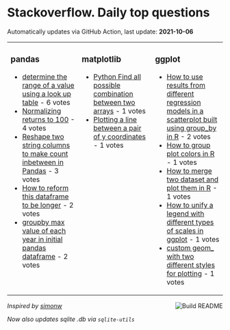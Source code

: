 # Stackoverflow. Daily top questions 

Automatically updates via GitHub Action, last update: **<!-- date starts -->2021-10-06<!-- date ends -->**


<table><tr><td valign="top" width="33%">

### pandas
<!-- pandas starts -->
* [determine the range of a value using a look up table](https://stackoverflow.com/questions/69462119/determine-the-range-of-a-value-using-a-look-up-table) - 6 votes
* [Normalizing returns to 100](https://stackoverflow.com/questions/69468775/normalizing-returns-to-100) - 4 votes
* [Reshape two string columns to make count inbetween in Pandas](https://stackoverflow.com/questions/69462940/reshape-two-string-columns-to-make-count-inbetween-in-pandas) - 3 votes
* [How to reform this dataframe to be longer](https://stackoverflow.com/questions/69458578/how-to-reform-this-dataframe-to-be-longer) - 2 votes
* [groupby max value of each year in initial pandas dataframe](https://stackoverflow.com/questions/69468001/groupby-max-value-of-each-year-in-initial-pandas-dataframe) - 2 votes
<!-- pandas ends -->
</td><td valign="top" width="34%">


### matplotlib
<!-- matplotlib starts -->
* [Python  Find all possible combination between two arrays](https://stackoverflow.com/questions/69467299/python-find-all-possible-combination-between-two-arrays) - 1 votes
* [Plotting a line between a pair of y coordinates](https://stackoverflow.com/questions/69469034/plotting-a-line-between-a-pair-of-y-coordinates) - 1 votes
<!-- matplotlib ends -->
</td><td valign="top" width="34%">


### ggplot
<!-- ggplot2 starts -->
* [How to use results from different regression models in a scatterplot built using group_by in R](https://stackoverflow.com/questions/69469252/how-to-use-results-from-different-regression-models-in-a-scatterplot-built-using) - 2 votes
* [How to group plot colors in R](https://stackoverflow.com/questions/69459334/how-to-group-plot-colors-in-r) - 1 votes
* [How to merge two dataset and plot them in R](https://stackoverflow.com/questions/69459938/how-to-merge-two-dataset-and-plot-them-in-r) - 1 votes
* [How to unify a legend with different types of scales in ggplot](https://stackoverflow.com/questions/69461854/how-to-unify-a-legend-with-different-types-of-scales-in-ggplot) - 1 votes
* [custom geom_ with two different styles for plotting](https://stackoverflow.com/questions/69468138/custom-geom-with-two-different-styles-for-plotting) - 1 votes
<!-- ggplot2 ends -->
</td></tr></table>

<a href="https://github.com/hp0404/hp0404/actions"><img src="https://github.com/hp0404/hp0404/workflows/Build%20README/badge.svg" align="right" alt="Build README"></a> <p>*Inspired by  [simonw](https://github.com/simonw/simonw)*</p> <p> *Now also updates sqlite .db via `sqlite-utils`* </p>
